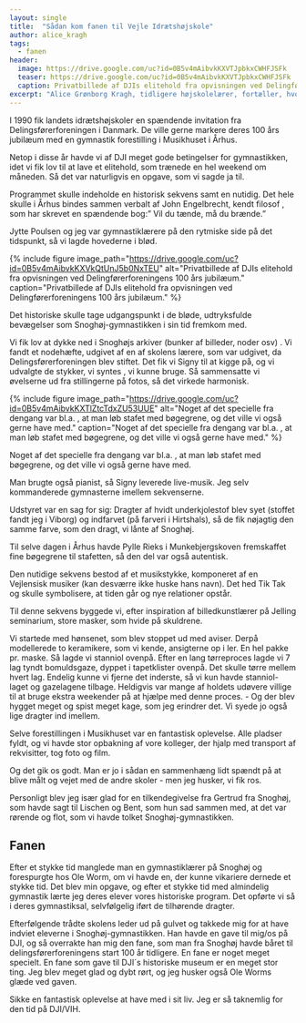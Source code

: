 ```yaml
---
layout: single
title:  "Sådan kom fanen til Vejle Idrætshøjskole"
author: alice_kragh
tags:
  - fanen
header:
  image: https://drive.google.com/uc?id=0B5v4mAibvkKXVTJpbkxCWHFJSFk
  teaser: https://drive.google.com/uc?id=0B5v4mAibvkKXVTJpbkxCWHFJSFk
  caption: Privatbillede af DJIs elitehold fra opvisningen ved Delingførerforeningens 100 års jubilæum. 
excerpt: "Alice Grønborg Kragh, tidligere højskolelærer, fortæller, hvordan fanen kom til Den Jyske Idrætsskole"
---
```


I 1990 fik landets idrætshøjskoler en spændende invitation fra Delingsførerforeningen i Danmark. De ville gerne markere deres  100 års jubilæum med en gymnastik forestilling i Musikhuset i Århus.

Netop i disse år havde vi af DJI meget gode betingelser for gymnastikken, idet vi fik lov til at lave et elitehold, som trænede en hel weekend om måneden. Så det var naturligvis en opgave, som vi sagde ja til.

Programmet skulle indeholde en historisk sekvens samt en nutidig. Det hele skulle i Århus bindes sammen verbalt af John Engelbrecht, kendt filosof , som har skrevet en spændende bog:” Vil du tænde, må du brænde.”

Jytte Poulsen og jeg var gymnastiklærere på den rytmiske side på det tidspunkt, så vi lagde hovederne i blød.

{% include figure
    image_path="https://drive.google.com/uc?id=0B5v4mAibvkKXVkQtUnJ5b0NxTEU"
    alt="Privatbillede af DJIs elitehold fra opvisningen ved Delingførerforeningens 100 års jubilæum."
    caption="Privatbillede af DJIs elitehold fra opvisningen ved Delingførerforeningens 100 års jubilæum." %}

Det historiske skulle tage udgangspunkt i de bløde, udtryksfulde bevægelser som Snoghøj-gymnastikken i sin tid fremkom med. 

Vi fik lov at dykke ned i Snoghøjs arkiver (bunker af billeder, noder osv) . Vi fandt et nodehæfte, udgivet af en af skolens lærere, som var udgivet, da Delingsførerforeningen blev stiftet. Det fik vi Signy til at kigge på, og vi udvalgte de stykker, vi syntes , vi kunne bruge. Så sammensatte vi øvelserne ud fra stillingerne på fotos, så det virkede harmonisk. 

{% include figure
    image_path="https://drive.google.com/uc?id=0B5v4mAibvkKXTlZtcTdxZU53UUE"
    alt="Noget af det specielle fra dengang var bl.a. , at man løb stafet med bøgegrene, og det ville vi også gerne have med."
    caption="Noget af det specielle fra dengang var bl.a. , at man løb stafet med bøgegrene, og det ville vi også gerne have med." %}

Noget af det specielle fra dengang var bl.a. , at man løb stafet med bøgegrene, og det ville vi også gerne have med.

Man brugte også pianist, så Signy leverede live-musik. Jeg selv kommanderede gymnasterne imellem sekvenserne. 

Udstyret var en sag for sig: Dragter af hvidt underkjolestof blev syet (stoffet fandt jeg i Viborg) og indfarvet (på farveri i Hirtshals), så de fik nøjagtig den samme farve, som den dragt, vi lånte af Snoghøj.

Til selve dagen i Århus havde Pylle Rieks i Munkebjergskoven fremskaffet fine bøgegrene til stafetten, så den del var også autentisk.

Den nutidige sekvens bestod af et musikstykke, komponeret af en Vejlensisk musiker (kan desværre ikke huske hans navn). Det hed Tik Tak og skulle symbolisere, at tiden går og nye relationer opstår.

Til denne sekvens byggede vi, efter inspiration af billedkunstlærer på Jelling seminarium, store masker, som hvide på skuldrene. 

Vi startede med hønsenet, som blev stoppet ud med aviser. Derpå modellerede to keramikere, som vi kende, ansigterne op i ler. En hel pakke pr. maske. Så lagde vi stanniol ovenpå. Efter en lang tørreproces lagde vi 7 lag tyndt bomuldsgaze, dyppet i tapetklister ovenpå. Det skulle tørre mellem hvert lag. Endelig kunne vi fjerne det inderste, så vi kun havde stanniol-laget og gazelagene tilbage. Heldigvis var mange af holdets udøvere villige til at bruge ekstra weekender på at hjælpe med denne proces. - Og der blev hygget meget og spist meget kage, som jeg erindrer det. Vi syede jo også lige dragter ind imellem.

Selve forestillingen i Musikhuset var en fantastisk oplevelse. Alle pladser fyldt, og vi havde stor opbakning af vore kolleger, der hjalp med transport af rekvisitter, tog foto og film.

Og det gik os godt. Man er jo i sådan en sammenhæng lidt spændt på at blive målt og vejet med de andre skoler - men jeg husker, vi fik ros.

Personligt blev jeg især glad for en tilkendegivelse fra Gertrud fra Snoghøj, som havde sagt til Lischen og Bent, som hun sad sammen med, at det var rørende og flot, som vi havde tolket Snoghøj-gymnastikken.

## Fanen

Efter et stykke tid manglede man en gymnastiklærer på Snoghøj og forespurgte hos Ole Worm, om vi havde en, der kunne vikariere dernede et stykke tid. Det blev min opgave, og efter et stykke tid med almindelig gymnastik lærte jeg deres elever vores historiske program. Det opførte vi så i deres gymnastiksal, selvfølgelig iført de tilhørende dragter.

Efterfølgende trådte skolens leder ud på gulvet og takkede mig for at have indviet eleverne i Snoghøj-gymnastikken. Han havde en gave til mig/os på DJI, og så overrakte han mig den fane, som man fra Snoghøj havde båret til delingsførerforeningens start 100 år tidligere. En fane er noget meget specielt. En fane som gave til DJI´s historiske museum er en meget stor ting. Jeg blev meget glad og dybt rørt, og jeg husker også Ole Worms glæde ved gaven.

Sikke en fantastisk oplevelse at have med i sit liv. Jeg er så taknemlig for den tid på DJI/VIH.

